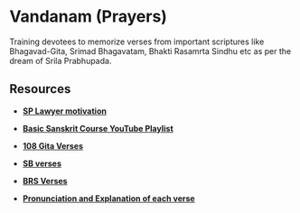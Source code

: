 # Vandanam (Prayers)

Training devotees to memorize verses from important scriptures like Bhagavad-Gita, Srimad Bhagavatam, Bhakti Rasamrta Sindhu etc as per the dream of Srila Prabhupada.

## Resources

* **[SP Lawyer motivation](https://docs.google.com/document/d/1MhzFH9CdQ_pjKy2aBF0FElhlXR-ySmZ3U0NBBLHsoMY/edit?usp=sharing)**

* **[Basic Sanskrit Course YouTube Playlist](https://youtube.com/playlist?list=PLRv-89Ces_lG8cmWR28RpEmtA0-5trqTE&si=_jEoqAq6ALindhAF)**

* **[108 Gita Verses](https://docs.google.com/document/d/1hFCBnCWJd5MJgnp7LFNYv2MzpJWv4_Qk0xcvDlPr7O0/edit?usp=sharing)**

* **[SB verses](https://docs.google.com/document/d/1pCBx32AUMf0Di-j_xHwElHKzMVbdyRnDtxcZHr71ivA/edit?usp=sharing)**

* **[BRS Verses](https://docs.google.com/document/d/1TBMXzU-qLiowLnrwzbDJoYRS_CwrOu7K8Btj76kxJNQ/edit?usp=sharing)**

* **[Pronunciation and Explanation of each verse](https://drive.google.com/drive/folders/1-N5hWCf07djgK7dMqGhrzaXgpHAMat2Q)**


